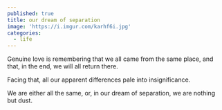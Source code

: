 ```yaml
---
published: true
title: our dream of separation
image: 'https://i.imgur.com/karhf6i.jpg'
categories:
  - life
---
```

Genuine love 
is remembering
that we all came 
from the same place,
and that, in the end,
we will all return there.

Facing that,
all our apparent differences
pale into insignificance. 

We are either all the same,
or, in our dream of separation,
we are nothing 
but dust.
